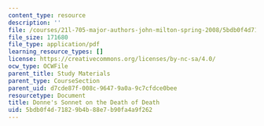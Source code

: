 ```yaml
---
content_type: resource
description: ''
file: /courses/21l-705-major-authors-john-milton-spring-2008/5bdb0f4d71829b4b88e7b90fa4a9f262_MIT21L_705S08_donnes.pdf
file_size: 171680
file_type: application/pdf
learning_resource_types: []
license: https://creativecommons.org/licenses/by-nc-sa/4.0/
ocw_type: OCWFile
parent_title: Study Materials
parent_type: CourseSection
parent_uid: d7cde87f-008c-9647-9a0a-9c7cfdce0bee
resourcetype: Document
title: Donne's Sonnet on the Death of Death
uid: 5bdb0f4d-7182-9b4b-88e7-b90fa4a9f262
---
```

